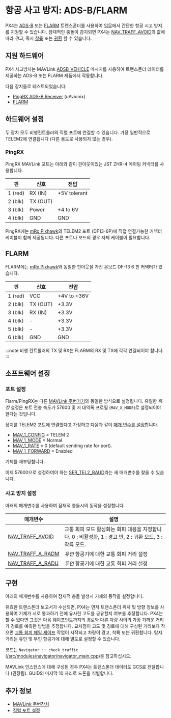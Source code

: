 # 항공 사고 방지: ADS-B/FLARM

PX4는 [ADS-B](https://en.wikipedia.org/wiki/Automatic_dependent_surveillance_%E2%80%93_broadcast) 또는 [FLARM](https://en.wikipedia.org/wiki/FLARM) 트랜스폰더를 사용하여 [임무](../flight_modes/mission.md)에서 간단한 항공 시고 방지를 지원할 수 있습니다. 잠재적인 충돌이 감지되면 PX4는 [NAV_TRAFF_AVOID](#NAV_TRAFF_AVOID)의 값에 따라 *경고*, 즉시 [착륙](../flight_modes/land.md) 또는 [귀환](../flight_modes/return.md) 할 수 있습니다.


<a id="supported_hardware"></a>

## 지원 하드웨어

PX4 사고방지는 MAVLink [ADSB_VEHICLE](https://mavlink.io/en/messages/common.html#ADSB_VEHICLE) 메시지를 사용하여 트랜스폰더 데이터를 제공하는 ADS-B 또는 FLARM 제품에서 작동합니다.

다음 장치들로 테스트되었습니다:
- [PingRX ADS-B Receiver](https://uavionix.com/product/pingrx-pro/) (uAvionix)
- [FLARM](https://flarm.com/products/uav/atom-uav-flarm-for-drones/) <!-- I think originally https://flarm.com/products/powerflarm/uav/ -->


## 하드웨어 설정

두 장치 모두 비행컨트롤러의 직렬 포트에 연결할 수 있습니다. 가장 일반적으로 TELEM2에 연결됩니다 (다른 용도로 사용되지 않는 경우).

### PingRX

PingRX MAVLink 포트는 아래와 같이 핀아웃이있는 JST ZHR-4 메이팅 커넥터를 사용합니다.

| 핀       | 신호       | 전압           |
| ------- | -------- | ------------ |
| 1 (red) | RX (IN)  | +5V tolerant |
| 2 (blk) | TX (OUT) |              |
| 3 (blk) | Power    | +4 to 6V     |
| 4 (blk) | GND      | GND          |

PingRX에는 [mRo Pixhawk](../flight_controller/mro_pixhawk.md)의 TELEM2 포트 (DF13-6P)에 직접 연결가능한  커넥터 케이블이 함께 제공됩니다. 다른 포트나 보드의 경우 자체 케이블이 필요합니다.


## FLARM

FLARM에는 [mRo Pixhawk](../flight_controller/mro_pixhawk.md)와 동일한 핀아웃을 가진 온보드 DF-13 6 핀 커넥터가 있습니다.

| 핀       | 신호       | 전압          |
| ------- | -------- | ----------- |
| 1 (red) | VCC      | +4V to +36V |
| 2 (blk) | TX (OUT) | +3.3V       |
| 3 (blk) | RX (IN)  | +3.3V       |
| 4 (blk) | -        | +3.3V       |
| 5 (blk) | -        | +3.3V       |
| 6 (blk) | GND      | GND         |

:::note
비행 컨트롤러의 TX 및 RX는 FLARM의 RX 및 TX에 각각 연결되어야 합니다.
:::

## 소프트웨어 설정

### 포트 설정

Flarm/PingRX는 다른 [MAVLink 주변기기](../peripherals/mavlink_peripherals.md)와 동일한 방식으로 설정됩니다. 유일한 *특정* 설정은 포트 전송 속도가 57600 및 저 대역폭 프로필 (`MAV_X_MODE`)로 설정되어야 한다는 것입니다.

장치를 TELEM2 포트에 연결했다고 가정하고 다음과 같이 [매개 변수를 설정](../advanced_config/parameters.md)합니다.

- [MAV_1_CONFIG](../advanced_config/parameter_reference.md#MAV_1_CONFIG) = TELEM 2
- [MAV_1_MODE](../advanced_config/parameter_reference.md#MAV_1_MODE) = Normal
- [MAV_1_RATE](../advanced_config/parameter_reference.md#MAV_1_RATE) = 0 (default sending rate for port).
- [MAV_1_FORWARD](../advanced_config/parameter_reference.md#MAV_1_FORWARD) = Enabled

기체를 재부팅합니다.

이제 57600으로 설정하여야 하는 [SER_TEL2_BAUD](../advanced_config/parameter_reference.md#SER_TEL2_BAUD)라는 새 매개변수를 찾을 수 있습니다.

### 사고 방지 설정

아래의 매개변수를 사용하여 잠재적 충돌시의 동작을 설정합니다.

| 매개변수                                                                                                                | 설명                                                                    |
| ------------------------------------------------------------------------------------------------------------------- | --------------------------------------------------------------------- |
| <span id="NAV_TRAFF_AVOID"></span>[NAV_TRAFF_AVOID](../advanced_config/parameter_reference.md#NAV_TRAFF_AVOID)    | 교통 회피 모드 활성화는 회피 대응을 지정합니다. 0 : 비활성화, 1 : 경고 만, 2 : 귀환 모드, 3 : 착륙 모드. |
| <span id="NAV_TRAFF_A_RADM"></span>[NAV_TRAFF_A_RADM](../advanced_config/parameter_reference.md#NAV_TRAFF_A_RADM) | *유인* 항공기에 대한 교통 회피 거리 설정                                              |
| <span id="NAV_TRAFF_A_RADU"></span>[NAV_TRAFF_A_RADU](../advanced_config/parameter_reference.md#NAV_TRAFF_A_RADU) | *무인* 항공기에 대한 교통 회피 거리 설정                                              |


## 구현

아래의 매개변수를 사용하여 잠재적 충돌 발생시 기체의 동작을 설정합니다.

유효한 트랜스폰더 보고서가 수신되면, PX4는 먼저 트랜스폰더 위치 및 방향 정보를 사용하여 기체가 서로 통과하기 전에 유사한 고도를 공유할지 여부를 추정합니다. PX4는 할 수 있다면 그것은 다음 웨이포인트까지의 경로와 다른 차량 사이의 가장 가까운 거리가 경로를 예측한 방법을 추정합니다. 교차점이 고도 및 경로에 대해 구성된 거리보다 작 으면 [교통 회피 페일 세이프](../config/safety.md#traffic-avoidance-failsafe) 작업이 시작되고 차량이 경고, 착륙 또는 귀환합니다. 탐지 거리는 유인 및 무인 항공기에 대해 별도로 설정할 수 있습니다.


코드는 `Navigator :: check_traffic` ([/src/modules/navigator/navigator_main.cpp](https://github.com/PX4/PX4-Autopilot/blob/master/src/modules/navigator/navigator_main.cpp))을 참고하십시오.

MAVLink 인스턴스에 대해 구성된 경우 PX4는 트랜스폰더 데이터도 GCS로 전달합니다 (권장됨). GUID의 마지막 10 자리로 드론을 식별합니다.

## 추가 정보

* [MAVLink 주변장치](../peripherals/mavlink_peripherals.md)
* [직렬 포트 설정](../peripherals/serial_configuration.md)
